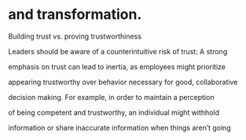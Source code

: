 # and transformation.

Building trust vs. proving trustworthiness

Leaders should be aware of a counterintuitive risk of trust: A strong

emphasis on trust can lead to inertia, as employees might prioritize

appearing trustworthy over behavior necessary for good, collaborative

decision making. For example, in order to maintain a perception

of being competent and trustworthy, an individual might withhold

information or share inaccurate information when things aren’t going